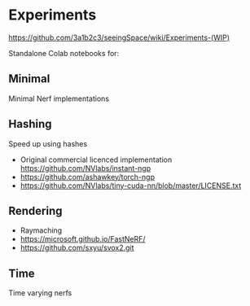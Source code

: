 # Experiments

https://github.com/3a1b2c3/seeingSpace/wiki/Experiments-(WIP)

Standalone Colab notebooks for: 

## Minimal
Minimal Nerf implementations

## Hashing
Speed up using hashes
* Original commercial licenced implementation https://github.com/NVlabs/instant-ngp
* https://github.com/ashawkey/torch-ngp
* https://github.com/NVlabs/tiny-cuda-nn/blob/master/LICENSE.txt

## Rendering
* Raymaching
* https://microsoft.github.io/FastNeRF/
* https://github.com/sxyu/svox2.git

## Time
Time varying nerfs
